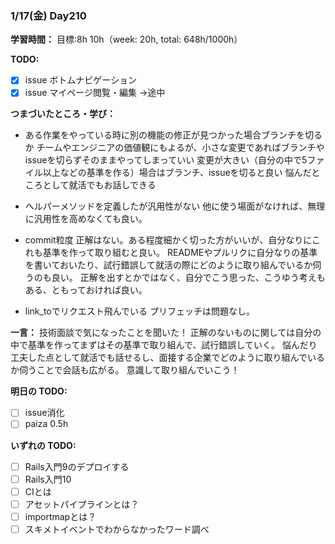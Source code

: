 ### 1/17(金) Day210

**学習時間：**
目標:8h
10h（week: 20h, total: 648h/1000h）

**TODO:**
- [x] issue ボトムナビゲーション
- [x] issue マイページ閲覧・編集 ->途中

**つまづいたところ・学び：**
- ある作業をやっている時に別の機能の修正が見つかった場合ブランチを切るか
  チームやエンジニアの価値観にもよるが、小さな変更であればブランチやissueを切らずそのままやってしまっていい
  変更が大きい（自分の中で5ファイル以上などの基準を作る）場合はブランチ、issueを切ると良い
  悩んだところとして就活でもお話しできる

- ヘルパーメソッドを定義したが汎用性がない
  他に使う場面がなければ、無理に汎用性を高めなくても良い。

- commit粒度
  正解はない。ある程度細かく切った方がいいが、自分なりにこれも基準を作って取り組むと良い。
  READMEやプルリクに自分なりの基準を書いておいたり、試行錯誤して就活の際にどのように取り組んでいるか伺うのも良い。
  正解を出すとかではなく、自分でこう思った、こうゆう考えもある、ともっておければ良い。

- link_toでリクエスト飛んでいる
  プリフェッチは問題なし。

**一言：**
技術面談で気になったことを聞いた！
正解のないものに関しては自分の中で基準を作ってまずはその基準で取り組んで、試行錯誤していく。
悩んだり工夫した点として就活でも話せるし、面接する企業でどのように取り組んでいるか伺うことで会話も広がる。
意識して取り組んでいこう！

**明日の TODO:**

- [ ] issue消化
- [ ] paiza 0.5h

**いずれの TODO:**

- [ ] Rails入門9のデプロイする
- [ ] Rails入門10
- [ ] CIとは
- [ ] アセットパイプラインとは？
- [ ] importmapとは？
- [ ] スキメトイベントでわからなかったワード調べ
